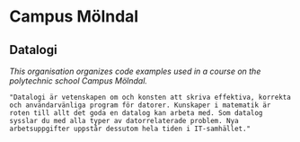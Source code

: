 # Campus Mölndal
## Datalogi

*This organisation organizes code examples used in a course on the polytechnic school Campus Mölndal.*

    "Datalogi är vetenskapen om och konsten att skriva effektiva, korrekta och användarvänliga program för datorer. Kunskaper i matematik är roten till allt det goda en datalog kan arbeta med. Som datalog sysslar du med alla typer av datorrelaterade problem. Nya arbetsuppgifter uppstår dessutom hela tiden i IT-samhället."

